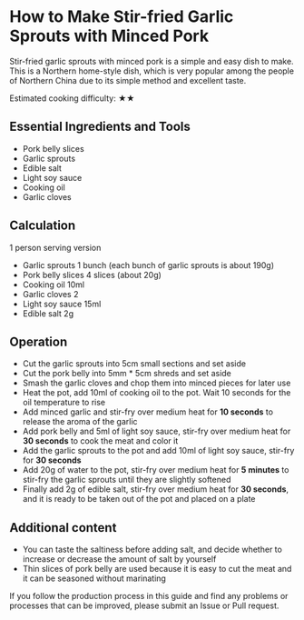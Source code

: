 # How to Make Stir-fried Garlic Sprouts with Minced Pork

Stir-fried garlic sprouts with minced pork is a simple and easy dish to make. This is a Northern home-style dish, which is very popular among the people of Northern China due to its simple method and excellent taste.

Estimated cooking difficulty: ★★

## Essential Ingredients and Tools

- Pork belly slices
- Garlic sprouts
- Edible salt
- Light soy sauce
- Cooking oil
- Garlic cloves

## Calculation

1 person serving version

- Garlic sprouts 1 bunch (each bunch of garlic sprouts is about 190g)
- Pork belly slices 4 slices (about 20g)
- Cooking oil 10ml
- Garlic cloves 2
- Light soy sauce 15ml
- Edible salt 2g

## Operation

- Cut the garlic sprouts into 5cm small sections and set aside
- Cut the pork belly into 5mm * 5cm shreds and set aside
- Smash the garlic cloves and chop them into minced pieces for later use
- Heat the pot, add 10ml of cooking oil to the pot. Wait 10 seconds for the oil temperature to rise
- Add minced garlic and stir-fry over medium heat for **10 seconds** to release the aroma of the garlic
- Add pork belly and 5ml of light soy sauce, stir-fry over medium heat for **30 seconds** to cook the meat and color it
- Add the garlic sprouts to the pot and add 10ml of light soy sauce, stir-fry for **30 seconds**
- Add 20g of water to the pot, stir-fry over medium heat for **5 minutes** to stir-fry the garlic sprouts until they are slightly softened
- Finally add 2g of edible salt, stir-fry over medium heat for **30 seconds**, and it is ready to be taken out of the pot and placed on a plate

## Additional content

- You can taste the saltiness before adding salt, and decide whether to increase or decrease the amount of salt by yourself
- Thin slices of pork belly are used because it is easy to cut the meat and it can be seasoned without marinating

If you follow the production process in this guide and find any problems or processes that can be improved, please submit an Issue or Pull request.
